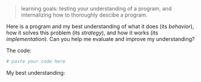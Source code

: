> learning goals: testing your understanding of a program, and internalizing how to thoroughly descibe a program.

Here is a program and my best understanding of what it does (its _behavior_), how it solves this problem (its _strategy_), and how it works (its _implementation_). Can you help me evaluate and improve my understanding?

The code:

```py
# paste your code here
```

My best understanding:
